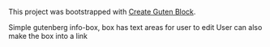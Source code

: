 This project was bootstrapped with [Create Guten Block](https://github.com/ahmadawais/create-guten-block).

Simple gutenberg info-box, box has text areas for user to edit
User can also make the box into a link